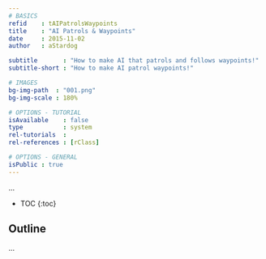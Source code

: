 ```yaml
---
# BASICS
refid    : tAIPatrolsWaypoints
title    : "AI Patrols & Waypoints"
date     : 2015-11-02
author   : aStardog

subtitle       : "How to make AI that patrols and follows waypoints!"
subtitle-short : "How to make AI patrol waypoints!"

# IMAGES
bg-img-path  : "001.png"
bg-img-scale : 180%

# OPTIONS - TUTORIAL
isAvailable    : false
type           : system
rel-tutorials  : 
rel-references : [rClass]

# OPTIONS - GENERAL
isPublic : true
---
```

...

* TOC
{:toc}

## Outline

...